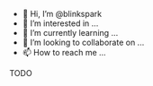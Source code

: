 - 👋 Hi, I’m @blinkspark
- 👀 I’m interested in ...
- 🌱 I’m currently learning ...
- 💞️ I’m looking to collaborate on ...
- 📫 How to reach me ...

<!---
blinkspark/blinkspark is a ✨ special ✨ repository because its `README.md` (this file) appears on your GitHub profile.
You can click the Preview link to take a look at your changes.
--->
TODO
